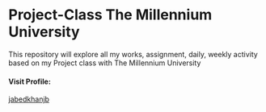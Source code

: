 # Project-Class The Millennium University
 This repository will explore all my works, assignment, daily, weekly activity based on my Project class with The Millennium University 
#### Visit Profile: 

<a href="www.youtube.com/jabedkhanjb">jabedkhanjb</a>

